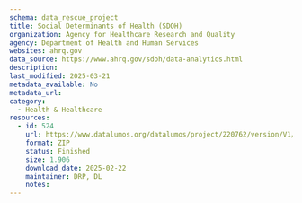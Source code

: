 ```yaml
---
schema: data_rescue_project 
title: Social Determinants of Health (SDOH)
organization: Agency for Healthcare Research and Quality
agency: Department of Health and Human Services
websites: ahrq.gov
data_source: https://www.ahrq.gov/sdoh/data-analytics.html
description: 
last_modified: 2025-03-21
metadata_available: No
metadata_url: 
category:
  - Health & Healthcare 
resources:
  - id: 524
    url: https://www.datalumos.org/datalumos/project/220762/version/V1/view
    format: ZIP
    status: Finished
    size: 1.906
    download_date: 2025-02-22
    maintainer: DRP, DL
    notes: 
---
```

